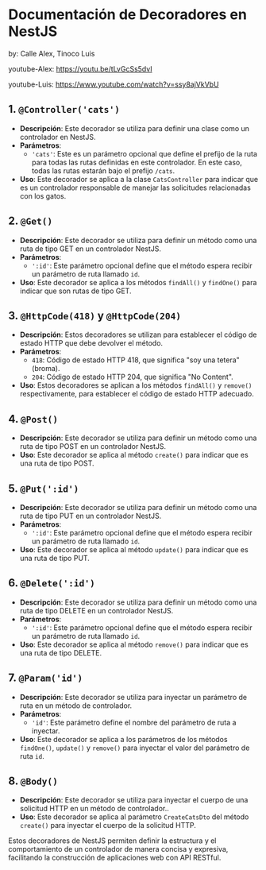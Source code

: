 # Documentación de Decoradores en NestJS

by: Calle Alex, Tinoco Luis

youtube-Alex: <https://youtu.be/tLvGcSs5dvI>

youtube-Luis: <https://www.youtube.com/watch?v=ssy8ajVkVbU>

## 1. `@Controller('cats')`

- **Descripción**: Este decorador se utiliza para definir una clase como un controlador en NestJS.
- **Parámetros**:
  - `'cats'`: Este es un parámetro opcional que define el prefijo de la ruta para todas las rutas definidas en este controlador. En este caso, todas las rutas estarán bajo el prefijo `/cats`.
- **Uso**: Este decorador se aplica a la clase `CatsController` para indicar que es un controlador responsable de manejar las solicitudes relacionadas con los gatos.

## 2. `@Get()`

- **Descripción**: Este decorador se utiliza para definir un método como una ruta de tipo GET en un controlador NestJS.
- **Parámetros**:
  - `':id'`: Este parámetro opcional define que el método espera recibir un parámetro de ruta llamado `id`.
- **Uso**: Este decorador se aplica a los métodos `findAll()` y `findOne()` para indicar que son rutas de tipo GET.

## 3. `@HttpCode(418)` y `@HttpCode(204)`

- **Descripción**: Estos decoradores se utilizan para establecer el código de estado HTTP que debe devolver el método.
- **Parámetros**:
  - `418`: Código de estado HTTP 418, que significa "soy una tetera"(broma).
  - `204`: Código de estado HTTP 204, que significa "No Content".
- **Uso**: Estos decoradores se aplican a los métodos `findAll()` y `remove()` respectivamente, para establecer el código de estado HTTP adecuado.

## 4. `@Post()`

- **Descripción**: Este decorador se utiliza para definir un método como una ruta de tipo POST en un controlador NestJS.
- **Uso**: Este decorador se aplica al método `create()` para indicar que es una ruta de tipo POST.

## 5. `@Put(':id')`

- **Descripción**: Este decorador se utiliza para definir un método como una ruta de tipo PUT en un controlador NestJS.
- **Parámetros**:
  - `':id'`: Este parámetro opcional define que el método espera recibir un parámetro de ruta llamado `id`.
- **Uso**: Este decorador se aplica al método `update()` para indicar que es una ruta de tipo PUT.

## 6. `@Delete(':id')`

- **Descripción**: Este decorador se utiliza para definir un método como una ruta de tipo DELETE en un controlador NestJS.
- **Parámetros**:
  - `':id'`: Este parámetro opcional define que el método espera recibir un parámetro de ruta llamado `id`.
- **Uso**: Este decorador se aplica al método `remove()` para indicar que es una ruta de tipo DELETE.

## 7. `@Param('id')`

- **Descripción**: Este decorador se utiliza para inyectar un parámetro de ruta en un método de controlador.
- **Parámetros**:
  - `'id'`: Este parámetro define el nombre del parámetro de ruta a inyectar.
- **Uso**: Este decorador se aplica a los parámetros de los métodos `findOne()`, `update()` y `remove()` para inyectar el valor del parámetro de ruta `id`.

## 8. `@Body()`

- **Descripción**: Este decorador se utiliza para inyectar el cuerpo de una solicitud HTTP en un método de controlador..
- **Uso**: Este decorador se aplica al parámetro `CreateCatsDto` del método `create()` para inyectar el cuerpo de la solicitud HTTP.

Estos decoradores de NestJS permiten definir la estructura y el comportamiento de un controlador de manera concisa y expresiva, facilitando la construcción de aplicaciones web con API RESTful.
